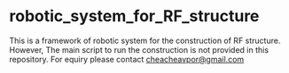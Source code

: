 # robotic_system_for_RF_structure

This is a framework of robotic system for the construction of RF structure. However, The main script to run the construction is not provided in this repository.
For equiry please contact cheacheavpor@gmail.com
